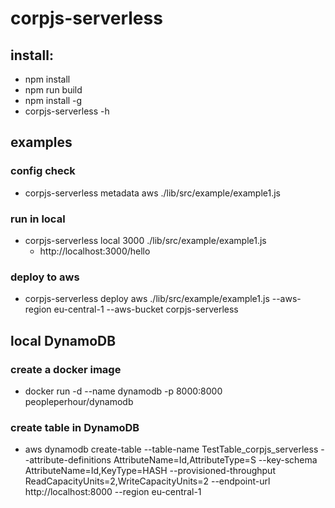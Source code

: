 # corpjs-serverless
## install:
- npm install
- npm run build
- npm install -g
- corpjs-serverless -h

## examples
### config check
- corpjs-serverless metadata aws ./lib/src/example/example1.js
### run in local
- corpjs-serverless local 3000 ./lib/src/example/example1.js
    - http://localhost:3000/hello
### deploy to aws
- corpjs-serverless deploy aws ./lib/src/example/example1.js --aws-region eu-central-1 --aws-bucket corpjs-serverless


## local DynamoDB
### create a docker image
- docker run -d --name dynamodb -p 8000:8000 peopleperhour/dynamodb
### create table in DynamoDB
- aws dynamodb create-table --table-name TestTable_corpjs_serverless --attribute-definitions AttributeName=Id,AttributeType=S --key-schema AttributeName=Id,KeyType=HASH --provisioned-throughput ReadCapacityUnits=2,WriteCapacityUnits=2 --endpoint-url http://localhost:8000 --region eu-central-1